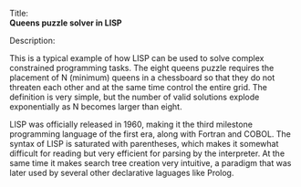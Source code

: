 Title:<br/>
<b>Queens puzzle solver in LISP</b>

Description:<br/>
<p>This is a typical example of how LISP can be used to solve complex constrained programming tasks. The eight queens puzzle requires the placement of N (minimum) queens in a chessboard so that they do not threaten each other and at the same time control the entire grid. The definition is very simple, but the number of valid solutions explode exponentially as N becomes larger than eight.

LISP was officially released in 1960, making it the third milestone programming language of the first era, along with Fortran and COBOL. The syntax of LISP is saturated with parentheses, which makes it somewhat difficult for reading but very efficient for parsing by the interpreter. At the same time it makes search tree creation very intuitive, a paradigm that was later used by several other declarative laguages like Prolog.
